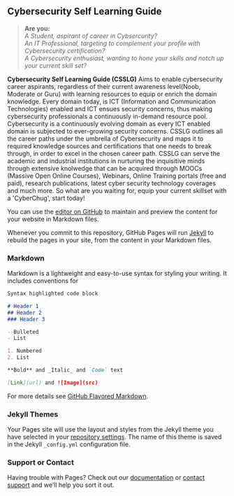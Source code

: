 ## Cybersecurity Self Learning Guide
> **Are you:** <br/>
> *A Student, aspirant of career in Cybsercurity?* <br/>
> *An IT Professional, targeting to complement your profile with Cybersecurity certification?*<br/>
> *A Cybersecurity enthusiast, wanting to hone your skills and notch up your current skill set?*<br/>




**Cybersecurity Self Learning Guide (CSSLG)** Aims to enable cybersecurity career aspirants, regardless of their current awareness level(Noob, Moderate or Guru) with learning resources to equip or enrich the domain knowledge. Every domain today, is ICT (Information and Communication Technologies) enabled and ICT ensues security concerns, thus making cybersecurity professionals a continuously in-demand resource pool.  Cybersecurity is a continuously evolving domain as every ICT enabled domain is subjected to ever-growing security concerns. CSSLG outlines all the career paths under the umbrella of Cybersecurity and maps it to required knowledge sources and certifications that one needs to break through, in order to excel in the chosen career path. CSSLG can serve the academic and industrial institutions in nurturing the inquisitive minds through extensive knolwedge that can be acquired through MOOCs (Massive Open Online Courses), Webinars, Online Training portals (free and paid), research publications, latest cyber security technology coverages and much more. So what are you waiting for, equip your current skillset with a 'CyberChug', start today!

You can use the [editor on GitHub](https://github.com/cybrology/csslg/edit/master/index.md) to maintain and preview the content for your website in Markdown files.

Whenever you commit to this repository, GitHub Pages will run [Jekyll](https://jekyllrb.com/) to rebuild the pages in your site, from the content in your Markdown files.

### Markdown

Markdown is a lightweight and easy-to-use syntax for styling your writing. It includes conventions for

```markdown
Syntax highlighted code block

# Header 1
## Header 2
### Header 3

- Bulleted
- List

1. Numbered
2. List

**Bold** and _Italic_ and `Code` text

[Link](url) and ![Image](src)
```

For more details see [GitHub Flavored Markdown](https://guides.github.com/features/mastering-markdown/).

### Jekyll Themes

Your Pages site will use the layout and styles from the Jekyll theme you have selected in your [repository settings](https://github.com/cybrology/csslg/settings). The name of this theme is saved in the Jekyll `_config.yml` configuration file.

### Support or Contact

Having trouble with Pages? Check out our [documentation](https://help.github.com/categories/github-pages-basics/) or [contact support](https://github.com/contact) and we’ll help you sort it out.
